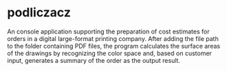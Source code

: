 # podliczacz

An console application supporting the preparation of cost estimates for orders in a digital large-format printing company. After adding the file path to the folder containing PDF files, the program calculates the surface areas of the drawings by recognizing the color space and, based on customer input, generates a summary of the order as the output result.
